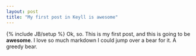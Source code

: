 ```yaml
---
layout: post
title: "My first post in Keyll is awesome"
---
```

{% include JB/setup %}
Ok, so. This is my first post, and this is going to be **awesome**. I love so much markdown I could jump over a bear for it. A greedy bear.
